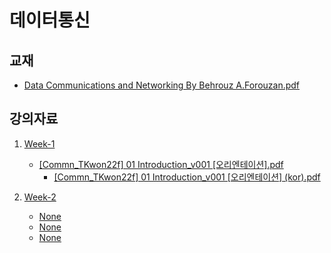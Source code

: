 # 데이터통신

## 교재

* [Data Communications and Networking By Behrouz A.Forouzan.pdf](./Data%20Communications%20and%20Networking%20By%20Behrouz%20A.Forouzan.pdf)

## 강의자료

1. [Week-1](./Week-1)
	* [[Commn_TKwon22f] 01 Introduction_v001 [오리엔테이션].pdf](./Week-1/%5BCommn_TKwon22f%5D%2001%20Introduction_v001%20%5B%EC%98%A4%EB%A6%AC%EC%97%94%ED%85%8C%EC%9D%B4%EC%85%98%5D.pdf)
		* [[Commn_TKwon22f] 01 Introduction_v001 [오리엔테이션] (kor).pdf](./Week-1/%5BCommn_TKwon22f%5D%2001%20Introduction_v001%20%5B%EC%98%A4%EB%A6%AC%EC%97%94%ED%85%8C%EC%9D%B4%EC%85%98%5D%20(kor).pdf)

 
2. [Week-2](./Week-2)
	* [None]()
	* [None]()
	* [None]()
